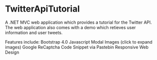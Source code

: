 # TwitterApiTutorial

A .NET MVC web application which provides a tutorial for the Twitter API.
The web application also comes with a demo which retieves user information and user tweets.

Features include:
Bootstrap 4.0
Javascript
Modal Images (click to expand images)
Google ReCaptcha
Code Snippet via Pastebin
Responsive Web Design
